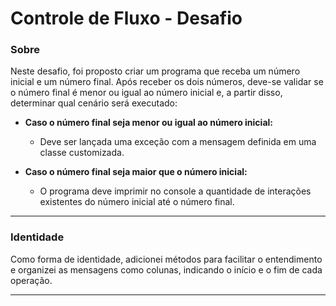 # Controle de Fluxo - Desafio

### Sobre

Neste desafio, foi proposto criar um programa que receba um número inicial e um número final.
Após receber os dois números, deve-se validar se o número final é menor ou igual ao número inicial e, a partir disso, determinar qual cenário será executado:

* **Caso o número final seja menor ou igual ao número inicial:**

  * Deve ser lançada uma exceção com a mensagem definida em uma classe customizada.

* **Caso o número final seja maior que o número inicial:**

  * O programa deve imprimir no console a quantidade de interações existentes do número inicial até o número final.

---

### Identidade

Como forma de identidade, adicionei métodos para facilitar o entendimento e organizei as mensagens como colunas, indicando o início e o fim de cada operação.

---
